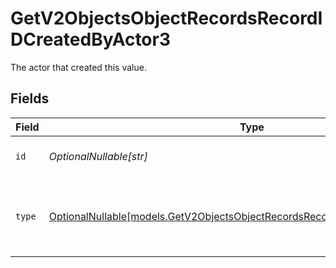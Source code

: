 # GetV2ObjectsObjectRecordsRecordIDCreatedByActor3

The actor that created this value.


## Fields

| Field                                                                                                                                              | Type                                                                                                                                               | Required                                                                                                                                           | Description                                                                                                                                        |
| -------------------------------------------------------------------------------------------------------------------------------------------------- | -------------------------------------------------------------------------------------------------------------------------------------------------- | -------------------------------------------------------------------------------------------------------------------------------------------------- | -------------------------------------------------------------------------------------------------------------------------------------------------- |
| `id`                                                                                                                                               | *OptionalNullable[str]*                                                                                                                            | :heavy_minus_sign:                                                                                                                                 | An ID to identify the actor.                                                                                                                       |
| `type`                                                                                                                                             | [OptionalNullable[models.GetV2ObjectsObjectRecordsRecordIDCreatedByActorType3]](../models/getv2objectsobjectrecordsrecordidcreatedbyactortype3.md) | :heavy_minus_sign:                                                                                                                                 | The type of actor. [Read more information on actor types here](/docs/actors).                                                                      |